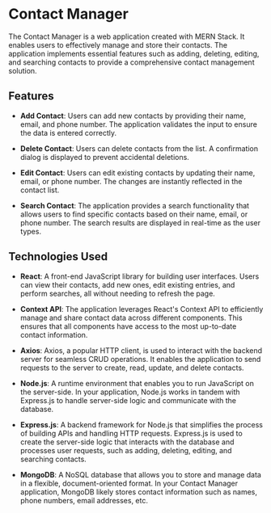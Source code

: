 # Contact Manager

The Contact Manager is a web application created with MERN Stack. It enables users to effectively manage and store their contacts. The application implements essential features such as adding, deleting, editing, and searching contacts to provide a comprehensive contact management solution.

## Features

- **Add Contact**: Users can add new contacts by providing their name, email, and phone number. The application validates the input to ensure the data is entered correctly.

- **Delete Contact**: Users can delete contacts from the list. A confirmation dialog is displayed to prevent accidental deletions.

- **Edit Contact**: Users can edit existing contacts by updating their name, email, or phone number. The changes are instantly reflected in the contact list.

- **Search Contact**: The application provides a search functionality that allows users to find specific contacts based on their name, email, or phone number. The search results are displayed in real-time as the user types.

## Technologies Used

- **React**: A front-end JavaScript library for building user interfaces. Users can view their contacts, add new ones, edit existing entries, and perform searches, all without needing to refresh the page.

- **Context API**: The application leverages React's Context API to efficiently manage and share contact data across different components. This ensures that all components have access to the most up-to-date contact information.

- **Axios**: Axios, a popular HTTP client, is used to interact with the backend server for seamless CRUD operations. It enables the application to send requests to the server to create, read, update, and delete contacts.

- **Node.js**: A runtime environment that enables you to run JavaScript on the server-side. In your application, Node.js works in tandem with Express.js to handle server-side logic and communicate with the database.

- **Express.js**: A backend framework for Node.js that simplifies the process of building APIs and handling HTTP requests. Express.js is used to create the server-side logic that interacts with the database and processes user requests, such as adding, deleting, editing, and searching contacts.

- **MongoDB**: A NoSQL database that allows you to store and manage data in a flexible, document-oriented format. In your Contact Manager application, MongoDB likely stores contact information such as names, phone numbers, email addresses, etc.

